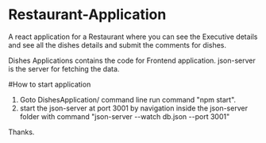 # Restaurant-Application
A react application for a Restaurant where you can see the Executive details and see all the dishes details and submit the comments for dishes.

Dishes Applications contains the code for Frontend application.
json-server is the server for fetching the data.

#How to start application
1. Goto DishesApplication/ command line run command "npm start".
2. start the json-server at port 3001 by navigation inside the json-server folder with command "json-server --watch db.json --port 3001"


Thanks.
